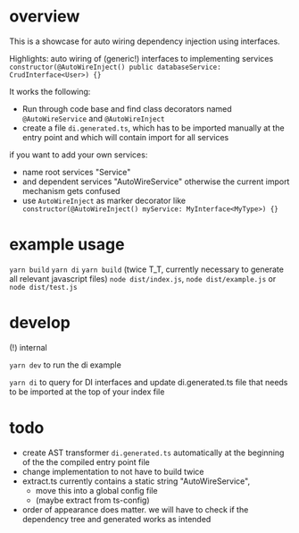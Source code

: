 # overview

This is a showcase for auto wiring dependency injection using interfaces.

Highlights: auto wiring of (generic!) interfaces to implementing services `  constructor(@AutoWireInject() public databaseService: CrudInterface<User>) {}`

It works the following:

- Run through code base and find class decorators named `@AutoWireService` and `@AutoWireInject`
- create a file `di.generated.ts`, which has to be imported manually at the entry point and which will contain import for all services

if you want to add your own services:

- name root services "Service"
- and dependent services "AutoWireService" otherwise the current import mechanism gets confused
- use `AutoWireInject` as marker decorator like ` constructor(@AutoWireInject() myService: MyInterface<MyType>) {}`

# example usage

`yarn build`
`yarn di`
`yarn build` (twice T_T, currently necessary to generate all relevant javascript files)
`node dist/index.js`, `node dist/example.js` or `node dist/test.js`

# develop

(!) internal

`yarn dev` to run the di example

`yarn di` to query for DI interfaces and update di.generated.ts file that needs to be imported at the top of your index file

# todo

- create AST transformer `di.generated.ts` automatically at the beginning of the the compiled entry point file
- change implementation to not have to build twice
- extract.ts currently contains a static string "AutoWireService",
  - move this into a global config file
  - (maybe extract from ts-config)
- order of appearance does matter. we will have to check if the dependency tree and generated works as intended
